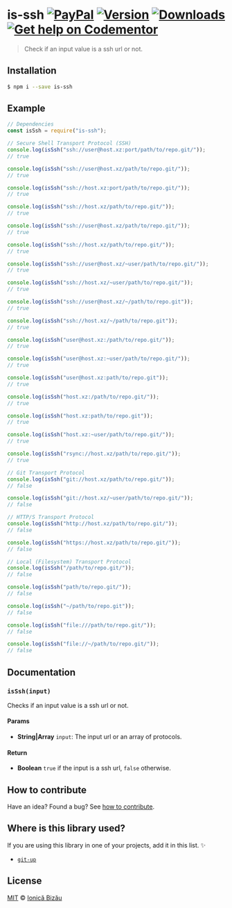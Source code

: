 # is-ssh [![PayPal](https://img.shields.io/badge/%24-paypal-f39c12.svg)][paypal-donations] [![Version](https://img.shields.io/npm/v/is-ssh.svg)](https://www.npmjs.com/package/is-ssh) [![Downloads](https://img.shields.io/npm/dt/is-ssh.svg)](https://www.npmjs.com/package/is-ssh) [![Get help on Codementor](https://cdn.codementor.io/badges/get_help_github.svg)](https://www.codementor.io/johnnyb?utm_source=github&utm_medium=button&utm_term=johnnyb&utm_campaign=github)

> Check if an input value is a ssh url or not.

## Installation

```sh
$ npm i --save is-ssh
```

## Example

```js
// Dependencies
const isSsh = require("is-ssh");

// Secure Shell Transport Protocol (SSH)
console.log(isSsh("ssh://user@host.xz:port/path/to/repo.git/"));
// true

console.log(isSsh("ssh://user@host.xz/path/to/repo.git/"));
// true

console.log(isSsh("ssh://host.xz:port/path/to/repo.git/"));
// true

console.log(isSsh("ssh://host.xz/path/to/repo.git/"));
// true

console.log(isSsh("ssh://user@host.xz/path/to/repo.git/"));
// true

console.log(isSsh("ssh://host.xz/path/to/repo.git/"));
// true

console.log(isSsh("ssh://user@host.xz/~user/path/to/repo.git/"));
// true

console.log(isSsh("ssh://host.xz/~user/path/to/repo.git/"));
// true

console.log(isSsh("ssh://user@host.xz/~/path/to/repo.git"));
// true

console.log(isSsh("ssh://host.xz/~/path/to/repo.git"));
// true

console.log(isSsh("user@host.xz:/path/to/repo.git/"));
// true

console.log(isSsh("user@host.xz:~user/path/to/repo.git/"));
// true

console.log(isSsh("user@host.xz:path/to/repo.git"));
// true

console.log(isSsh("host.xz:/path/to/repo.git/"));
// true

console.log(isSsh("host.xz:path/to/repo.git"));
// true

console.log(isSsh("host.xz:~user/path/to/repo.git/"));
// true

console.log(isSsh("rsync://host.xz/path/to/repo.git/"));
// true

// Git Transport Protocol
console.log(isSsh("git://host.xz/path/to/repo.git/"));
// false

console.log(isSsh("git://host.xz/~user/path/to/repo.git/"));
// false

// HTTP/S Transport Protocol
console.log(isSsh("http://host.xz/path/to/repo.git/"));
// false

console.log(isSsh("https://host.xz/path/to/repo.git/"));
// false

// Local (Filesystem) Transport Protocol
console.log(isSsh("/path/to/repo.git/"));
// false

console.log(isSsh("path/to/repo.git/"));
// false

console.log(isSsh("~/path/to/repo.git"));
// false

console.log(isSsh("file:///path/to/repo.git/"));
// false

console.log(isSsh("file://~/path/to/repo.git/"));
// false
```

## Documentation

### `isSsh(input)`
Checks if an input value is a ssh url or not.

#### Params
- **String|Array** `input`: The input url or an array of protocols.

#### Return
- **Boolean** `true` if the input is a ssh url, `false` otherwise.

## How to contribute
Have an idea? Found a bug? See [how to contribute][contributing].

## Where is this library used?
If you are using this library in one of your projects, add it in this list. :sparkles:

 - [`git-up`](https://github.com/IonicaBizau/node-git-up)

## License

[MIT][license] © [Ionică Bizău][website]

[paypal-donations]: https://www.paypal.com/cgi-bin/webscr?cmd=_s-xclick&hosted_button_id=RVXDDLKKLQRJW
[donate-now]: http://i.imgur.com/6cMbHOC.png

[license]: http://showalicense.com/?fullname=Ionic%C4%83%20Biz%C4%83u%20%3Cbizauionica%40gmail.com%3E%20(http%3A%2F%2Fionicabizau.net)&year=2015#license-mit
[website]: http://ionicabizau.net
[contributing]: /CONTRIBUTING.md
[docs]: /DOCUMENTATION.md